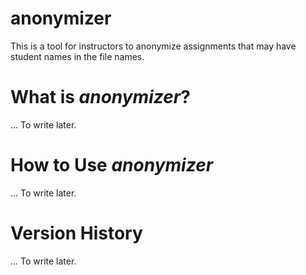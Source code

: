 # anonymizer

This is a tool for instructors to anonymize assignments that may have student names in the file names.

# What is *anonymizer*?

... To write later.

# How to Use *anonymizer*

... To write later.

# Version History

... To write later.